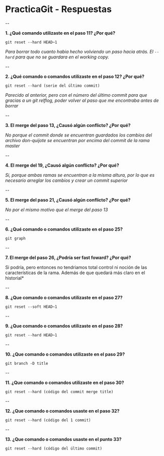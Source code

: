 # PracticaGit - Respuestas

--

**1. ¿Qué comando utilizaste en el paso 11? ¿Por qué?**

`git reset --hard HEAD~1` 

*Para borrar todo cuanto habia hecho volviendo un paso hacia atrás. El `--hard` para que no se guardara en el working copy.*

--

**2. ¿Qué comando o comandos utilizaste en el paso 12? ¿Por qué?**

`git reset --hard (serie del último commit)` 

*Parecido al anterior, pero con el número del último commit para que gracias a un git relflog, poder volver al paso que me encontraba antes de borrar*

--

**3. El merge del paso 13, ¿Causó algún conflicto? ¿Por qué?**

*No porque el commit donde se encuentran guardados los cambios del archivo don-quijote se encuentran por encima del commit de la rama master*

--

**4. El merge del 19, ¿Causó algún conflicto? ¿Por qué?**

*Si, porque ambas ramas se encuentran a la misma altura, por lo que es necesario arreglar los cambios y crear un commit superior*

--

**5. El merge del paso 21, ¿Causó algún conflicto? ¿Por qué?**

*No por el mismo motivo que el merge del paso 13*

--

**6. ¿Qué comando o comandos utilizaste en el paso 25?**

`git graph`

--

**7. El merge del paso 26, ¿Podría ser fast foward? ¿Por qué?**

Si podría, pero entonces no tendriamos total control ni noción de las características de la rama. Además de que quedará más claro en el historial*

--

**8. ¿Que comando o comandos utilizaste en el paso 27?**

`git reset --soft HEAD~1`

--

**9. ¿Que comando o comandos utilizaste en el paso 28?**

`git reset --hard HEAD~1`

--

**10. ¿Que comando o comandos utilizaste en el paso 29?**

`git branch -D title`

--

**11. ¿Que comando o comandos utilizaste en el paso 30?**

`git reset --hard (código del commit merge title)`

--

**12. ¿Que comando o comandos usaste en el paso 32?**

`git reset --hard (código del 1 commit)`

--

**13. ¿Que comando o comandos usaste en el punto 33?**

`git reset --hard (código del último commit)`
